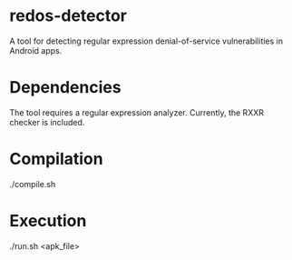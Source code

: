 # redos-detector
A tool for detecting regular expression denial-of-service vulnerabilities in Android apps.

# Dependencies
The tool requires a regular expression analyzer.
Currently, the RXXR checker is included.

# Compilation
./compile.sh

# Execution
./run.sh \<apk_file\>